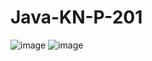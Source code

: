 # Java-KN-P-201

![image](https://github.com/YurkevichVA/Java-KN-P-201/assets/67063105/03c8b16b-2e50-4897-9cca-a06e702d35d8)
![image](https://github.com/YurkevichVA/Java-KN-P-201/assets/67063105/ef82eff0-c454-4f12-9ca8-fb5a8ed16d2c)
